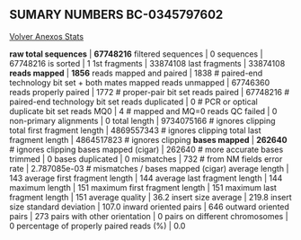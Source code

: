 ## SUMARY NUMBERS BC-0345797602 ##

[Volver Anexos Stats](../stats.html)

**raw total sequences** |	**67748216**
filtered sequences |	0
sequences |	67748216
is sorted |	1
1st fragments |	33874108
last fragments |	33874108
**reads mapped** |	**1856**
reads mapped and paired |	1838	# paired-end technology bit set + both mates mapped
reads unmapped |	67746360
reads properly paired |	1772	# proper-pair bit set
reads paired |	67748216	# paired-end technology bit set
reads duplicated |	0	# PCR or optical duplicate bit set
reads MQ0 |	4	# mapped and MQ=0
reads QC failed |	0
non-primary alignments |	0
total length |	9734075166	# ignores clipping
total first fragment length |	4869557343	# ignores clipping
total last fragment length |	4864517823	# ignores clipping
**bases mapped** |	**262640**	# ignores clipping
bases mapped (cigar) |	262640	# more accurate
bases trimmed |	0
bases duplicated |	0
mismatches |	732	# from NM fields
error rate |	2.787085e-03	# mismatches / bases mapped (cigar)
average length |	143
average first fragment length |	144
average last fragment length |	144
maximum length |	151
maximum first fragment length |	151
maximum last fragment length |	151
average quality |	36.2
insert size average |	219.8
insert size standard deviation |	107.0
inward oriented pairs |	646
outward oriented pairs |	273
pairs with other orientation |	0
pairs on different chromosomes |	0
percentage of properly paired reads (%) |	0.0